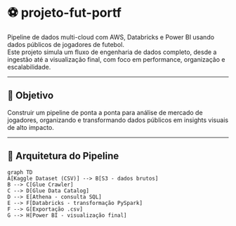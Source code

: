 # ⚽ projeto-fut-portf

Pipeline de dados multi-cloud com AWS, Databricks e Power BI usando dados públicos de jogadores de futebol.  
Este projeto simula um fluxo de engenharia de dados completo, desde a ingestão até a visualização final, com foco em performance, organização e escalabilidade.

---

## 📌 Objetivo

Construir um pipeline de ponta a ponta para análise de mercado de jogadores, organizando e transformando dados públicos em insights visuais de alto impacto.

---

## 🧱 Arquitetura do Pipeline

```mermaid
graph TD
A[Kaggle Dataset (CSV)] --> B[S3 - dados brutos]
B --> C[Glue Crawler]
C --> D[Glue Data Catalog]
D --> E[Athena - consulta SQL]
E --> F[Databricks - transformação PySpark]
F --> G[Exportação .csv]
G --> H[Power BI - visualização final]
